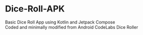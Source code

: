# Dice-Roll-APK
Basic Dice Roll App using Kotlin and Jetpack Compose <br/>
Coded and minimally modified from Android CodeLabs Dice Roller 
